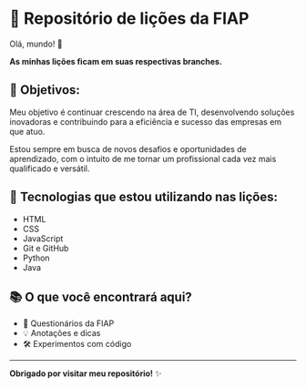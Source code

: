 # 🚀 Repositório de lições da FIAP
 
Olá, mundo! 👋
 
**As minhas lições ficam em suas respectivas branches.**

## 🚀 Objetivos:

Meu objetivo é continuar crescendo na área de TI, desenvolvendo soluções inovadoras e contribuindo para a eficiência e sucesso das empresas em que atuo.

Estou sempre em busca de novos desafios e oportunidades de aprendizado, com o intuito de me tornar um profissional cada vez mais qualificado e versátil.

## 🌱 Tecnologias que estou utilizando nas lições:
 
- HTML
- CSS
- JavaScript
- Git e GitHub
- Python
- Java


## 📚 O que você encontrará aqui?
 
- 📝 Questionários da FIAP
- 💡 Anotações e dicas
- 🛠️ Experimentos com código
 
---
 
**Obrigado por visitar meu repositório!** ✨
 

